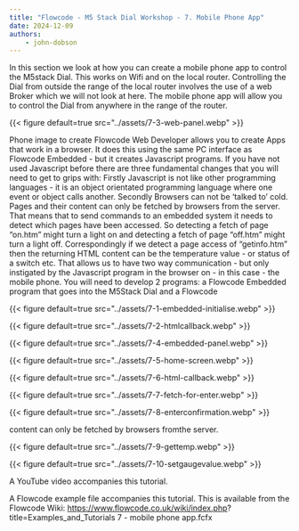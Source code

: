 ```yaml
---
title: "Flowcode - M5 Stack Dial Workshop - 7. Mobile Phone App"
date: 2024-12-09
authors:
    - john-dobson
---
```


In this section we look at how you can create a mobile phone
app to control the M5stack Dial. This works on Wifi and on the
local router. Controlling the Dial from outside the range of the
local router involves the use of a web Broker which we will not
look at here.
The mobile phone app will allow you to control the Dial from
anywhere in the range of the router.

{{< figure
    default=true
    src="../assets/7-3-web-panel.webp"
    >}}

Phone image to create
Flowcode Web Developer allows you to create Apps that work
in a browser. It does this using the same PC interface as
Flowcode Embedded - but it creates Javascript programs.
If you have not used Javascript before there are three
fundamental changes that you will need to get to grips with:
Firstly Javascript is not like other programming languages - it
   is an object orientated programming language where one
   event or object calls another.
Secondly Browsers can not be ‘talked to’ cold. Pages and their
  content can only be fetched by browsers from the server.
  That means that to send commands to an embedded system
  it needs to detect which pages have been accessed. So
  detecting a fetch of page “on.htm” might turn a light on and
  detecting a fetch of page “off.htm” might turn a light off.
  Correspondingly if we detect a page access of “getinfo.htm”
  then the returning HTML content can be the temperature
  value - or status of a switch etc. That allows us to have two
  way communication - but only instigated by the Javascript
  program in the browser on - in this case - the mobile phone.
You will need to develop 2 programs: a Flowcode Embedded
  program that goes into the M5Stack Dial and a Flowcode

{{< figure
    default=true
    src="../assets/7-1-embedded-initialise.webp"
    >}}

{{< figure
    default=true
    src="../assets/7-2-htmlcallback.webp"
    >}}

{{< figure
    default=true
    src="../assets/7-4-embedded-panel.webp"
    >}}

{{< figure
    default=true
    src="../assets/7-5-home-screen.webp"
    >}}

{{< figure
    default=true
    src="../assets/7-6-html-callback.webp"
    >}}

{{< figure
    default=true
    src="../assets/7-7-fetch-for-enter.webp"
    >}}

{{< figure
    default=true
    src="../assets/7-8-enterconfirmation.webp"
    >}}


  content can only be fetched by browsers fromthe server.

{{< figure
    default=true
    src="../assets/7-9-gettemp.webp"
    >}}

{{< figure
    default=true
    src="../assets/7-10-setgaugevalue.webp"
    >}}


A YouTube video accompanies this tutorial.


A Flowcode example file accompanies this tutorial. This is
available from the Flowcode Wiki:
https://www.flowcode.co.uk/wiki/index.php?
title=Examples_and_Tutorials
7 - mobile phone app.fcfx
